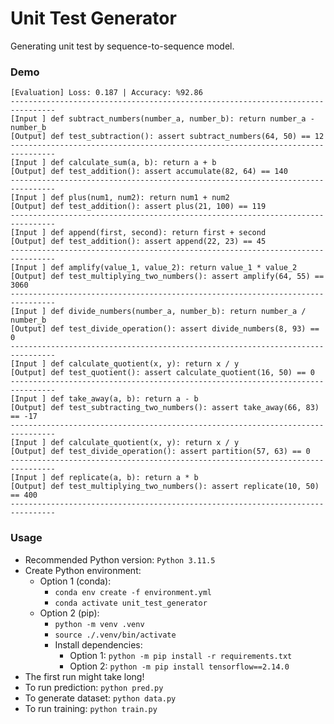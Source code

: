 # Unit Test Generator

Generating unit test by sequence-to-sequence model.

### Demo

```text
[Evaluation] Loss: 0.187 | Accuracy: %92.86
--------------------------------------------------------------------------------
[Input ] def subtract_numbers(number_a, number_b): return number_a - number_b
[Output] def test_subtraction(): assert subtract_numbers(64, 50) == 12
--------------------------------------------------------------------------------
[Input ] def calculate_sum(a, b): return a + b
[Output] def test_addition(): assert accumulate(82, 64) == 140
--------------------------------------------------------------------------------
[Input ] def plus(num1, num2): return num1 + num2
[Output] def test_addition(): assert plus(21, 100) == 119
--------------------------------------------------------------------------------
[Input ] def append(first, second): return first + second
[Output] def test_addition(): assert append(22, 23) == 45
--------------------------------------------------------------------------------
[Input ] def amplify(value_1, value_2): return value_1 * value_2
[Output] def test_multiplying_two_numbers(): assert amplify(64, 55) == 3060
--------------------------------------------------------------------------------
[Input ] def divide_numbers(number_a, number_b): return number_a / number_b
[Output] def test_divide_operation(): assert divide_numbers(8, 93) == 0
--------------------------------------------------------------------------------
[Input ] def calculate_quotient(x, y): return x / y
[Output] def test_quotient(): assert calculate_quotient(16, 50) == 0
--------------------------------------------------------------------------------
[Input ] def take_away(a, b): return a - b
[Output] def test_subtracting_two_numbers(): assert take_away(66, 83) == -17
--------------------------------------------------------------------------------
[Input ] def calculate_quotient(x, y): return x / y
[Output] def test_divide_operation(): assert partition(57, 63) == 0
--------------------------------------------------------------------------------
[Input ] def replicate(a, b): return a * b
[Output] def test_multiplying_two_numbers(): assert replicate(10, 50) == 400
--------------------------------------------------------------------------------
```

### Usage

- Recommended Python version: `Python 3.11.5`
- Create Python environment:
  - Option 1 (conda):
    - `conda env create -f environment.yml`
    - `conda activate unit_test_generator`
  - Option 2 (pip):
    - `python -m venv .venv`
    - `source ./.venv/bin/activate`
    - Install dependencies:
        - Option 1: `python -m pip install -r requirements.txt`
        - Option 2: `python -m pip install tensorflow==2.14.0`
- The first run might take long!
- To run prediction: `python pred.py`
- To generate dataset: `python data.py`
- To run training: `python train.py`
